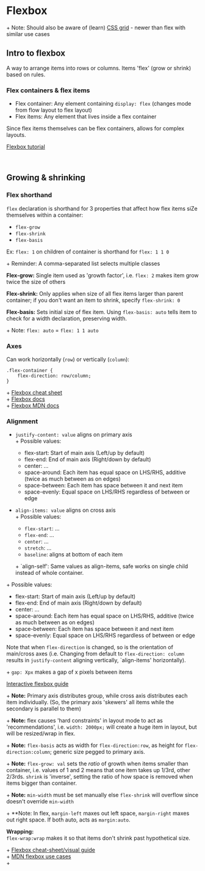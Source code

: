# Flexbox

\+ Note: Should also be aware of (learn) [CSS grid](https://developer.mozilla.org/en-US/docs/Web/CSS/grid) - newer than flex with similar use cases

## **Intro to flexbox**
A way to arrange items into rows or columns. Items 'flex' (grow or shrink) based on rules.

### **Flex containers & flex items**
- Flex container: Any element containing `display: flex` (changes mode from flow layout to flex layout)
- Flex items: Any element that lives inside a flex container

Since flex items themselves can be flex containers, allows for complex layouts.

[Flexbox tutorial](https://internetingishard.netlify.app/html-and-css/flexbox/index.html)

<br>

## **Growing & shrinking**

### **Flex shorthand**
`flex` declaration is shorthand for 3 properties that affect how flex items siZe themselves within a container:
- `flex-grow`
- `flex-shrink`
- `flex-basis`

Ex: `flex: 1` on children of container is shorthand for `flex: 1 1 0`

\+ Reminder: A comma-separated list selects multiple classes

**Flex-grow:**
Single item used as 'growth factor', i.e. `flex: 2` makes item grow twice the size of others

**Flex-shrink:** Only applies when size of all flex items larger than parent container; if you don't want an item to shrink, specify `flex-shrink: 0`

**Flex-basis:** Sets initial size of flex item. Using `flex-basis: auto` tells item to check for a width declaration, preserving width.

\+ Note: `flex: auto` = `flex: 1 1 auto`

### **Axes**
Can work horizontally (`row`) or vertically (`column`):  
```
.flex-container {
    flex-direction: row/column;
}
```

\+ [Flexbox cheat sheet](https://flexbox.malven.co)  
\+ [Flexbox docs](https://www.w3.org/TR/css-flexbox-1/#flex-common)  
\+ [Flexbox MDN docs](https://developer.mozilla.org/en-US/docs/Web/CSS/flex)

### **Alignment**

- `justify-content: value` aligns on primary axis  
  \+ Possible values:
  - flex-start: Start of main axis (Left/up by default)
  - flex-end: End of main axis (Right/down by default)
  - center: ...
  - space-around: Each item has equal space on LHS/RHS, additive (twice as much between as on edges)
  - space-between: Each item has space between it and next item
  - space-evenly: Equal space on LHS/RHS regardless of between or edge
- `align-items: value` aligns on cross axis  
  \+ Possible values:
  - `flex-start`: ...
  - `flex-end`: ...
  - `center`: ...
  - `stretch`: ...
  - `baseline`: aligns at bottom of each item  

  \+ `align-self': Same values as align-items, safe works on single child instead of whole container.

\+ Possible values:
- flex-start: Start of main axis (Left/up by default)
- flex-end: End of main axis (Right/down by default)
- center: ...
- space-around: Each item has equal space on LHS/RHS, additive (twice as much between as on edges)
- space-between: Each item has space between it and next item
- space-evenly: Equal space on LHS/RHS regardless of between or edge

Note that when `flex-direction` is changed, so is the orientation of main/cross axes (i.e. Changing from default to `flex-direction: column` results in `justify-content` aligning vertically, `align-items' horizontally).

\+ `gap: Xpx` makes a gap of x pixels between items

[Interactive flexbox guide](https://www.joshwcomeau.com/css/interactive-guide-to-flexbox/  
)  

\+ **Note:** Primary axis distributes group, while cross axis distributes each item individually. (So, the primary axis 'skewers' all items while the secondary is parallel to them)

\+ **Note:** flex causes 'hard constraints' in layout mode to act as 'recommendations', i.e. `width: 2000px;` will create a huge item in layout, but will be resized/wrap in flex.

\+ **Note:** `flex-basis` acts as width for `flex-direction:row`, as height for `flex-direction:column`; generic size pegged to primary axis.

\+ **Note:** `flex-grow: val` sets the *ratio* of growth when items smaller than container, i.e. values of 1 and 2 means that one item takes up 1/3rd, other 2/3rds. `shrink` is 'inverse', setting the ratio of how space is removed when items bigger than container. 

\+ **Note:** `min-width` must be set manually else `flex-shrink` will overflow  since doesn't override `min-width`

\+ **Note: In flex, `margin-left` maxes out left space,  `margin-right` maxes out right space. If both auto, acts as `margin:auto`.

**Wrapping:**  
`flex-wrap:wrap` makes it so that items don't shrink past hypothetical size.

\+ [Flexbox cheat-sheet/visual guide](https://css-tricks.com/snippets/css/a-guide-to-flexbox/)  
\+ [MDN flexbox use cases](https://developer.mozilla.org/en-US/docs/Web/CSS/CSS_Flexible_Box_Layout/Typical_Use_Cases_of_Flexbox)  
\+ 